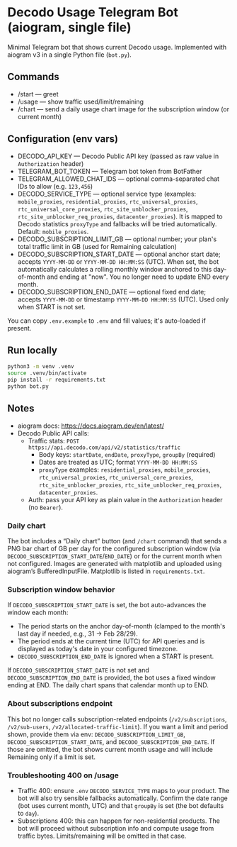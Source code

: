 # Decodo Usage Telegram Bot (aiogram, single file)

Minimal Telegram bot that shows current Decodo usage. Implemented with aiogram v3 in a single Python file (`bot.py`).

## Commands
- /start — greet
- /usage — show traffic used/limit/remaining
- /chart — send a daily usage chart image for the subscription window (or current month)

## Configuration (env vars)
- DECODO_API_KEY — Decodo Public API key (passed as raw value in `Authorization` header)
- TELEGRAM_BOT_TOKEN — Telegram bot token from BotFather
- TELEGRAM_ALLOWED_CHAT_IDS — optional comma-separated chat IDs to allow (e.g. `123,456`)
- DECODO_SERVICE_TYPE — optional service type (examples: `mobile_proxies`, `residential_proxies`, `rtc_universal_proxies`, `rtc_universal_core_proxies`, `rtc_site_unblocker_proxies`, `rtc_site_unblocker_req_proxies`, `datacenter_proxies`). It is mapped to Decodo statistics `proxyType` and fallbacks will be tried automatically. Default: `mobile_proxies`.
 - DECODO_SUBSCRIPTION_LIMIT_GB — optional number; your plan's total traffic limit in GB (used for Remaining calculation)
 - DECODO_SUBSCRIPTION_START_DATE — optional anchor start date; accepts `YYYY-MM-DD` or `YYYY-MM-DD HH:MM:SS` (UTC). When set, the bot automatically calculates a rolling monthly window anchored to this day-of-month and ending at "now". You no longer need to update END every month.
 - DECODO_SUBSCRIPTION_END_DATE — optional fixed end date; accepts `YYYY-MM-DD` or timestamp `YYYY-MM-DD HH:MM:SS` (UTC). Used only when START is not set.

You can copy `.env.example` to `.env` and fill values; it's auto-loaded if present.

## Run locally

```bash
python3 -m venv .venv
source .venv/bin/activate
pip install -r requirements.txt
python bot.py
```

## Notes
- aiogram docs: https://docs.aiogram.dev/en/latest/
- Decodo Public API calls:
	- Traffic stats: `POST https://api.decodo.com/api/v2/statistics/traffic`
		- Body keys: `startDate`, `endDate`, `proxyType`, `groupBy` (required)
		- Dates are treated as UTC; format `YYYY-MM-DD HH:MM:SS`
		- `proxyType` examples: `residential_proxies`, `mobile_proxies`, `rtc_universal_proxies`, `rtc_universal_core_proxies`, `rtc_site_unblocker_proxies`, `rtc_site_unblocker_req_proxies`, `datacenter_proxies`.
	- Auth: pass your API key as plain value in the `Authorization` header (no `Bearer`).

### Daily chart
The bot includes a “Daily chart” button (and `/chart` command) that sends a PNG bar chart of GB per day for the configured subscription window (via `DECODO_SUBSCRIPTION_START_DATE`/`END_DATE`) or for the current month when not configured. Images are generated with matplotlib and uploaded using aiogram’s BufferedInputFile. Matplotlib is listed in `requirements.txt`.

### Subscription window behavior
If `DECODO_SUBSCRIPTION_START_DATE` is set, the bot auto-advances the window each month:
- The period starts on the anchor day-of-month (clamped to the month's last day if needed, e.g., 31 → Feb 28/29).
- The period ends at the current time (UTC) for API queries and is displayed as today's date in your configured timezone.
- `DECODO_SUBSCRIPTION_END_DATE` is ignored when a START is present.

If `DECODO_SUBSCRIPTION_START_DATE` is not set and `DECODO_SUBSCRIPTION_END_DATE` is provided, the bot uses a fixed window ending at END. The daily chart spans that calendar month up to END.

### About subscriptions endpoint
This bot no longer calls subscription-related endpoints (`/v2/subscriptions`, `/v2/sub-users`, `/v2/allocated-traffic-limit`). If you want a limit and period shown, provide them via env: `DECODO_SUBSCRIPTION_LIMIT_GB`, `DECODO_SUBSCRIPTION_START_DATE`, and `DECODO_SUBSCRIPTION_END_DATE`. If those are omitted, the bot shows current month usage and will include Remaining only if a limit is set.

### Troubleshooting 400 on /usage
- Traffic 400: ensure `.env` `DECODO_SERVICE_TYPE` maps to your product. The bot will also try sensible fallbacks automatically. Confirm the date range (bot uses current month, UTC) and that `groupBy` is set (the bot defaults to `day`).
- Subscriptions 400: this can happen for non-residential products. The bot will proceed without subscription info and compute usage from traffic bytes. Limits/remaining will be omitted in that case.
